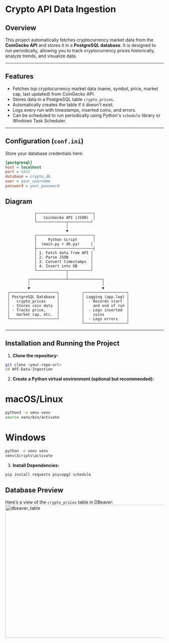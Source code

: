 # Crypto API Data Ingestion

## Overview
This project automatically fetches cryptocurrency market data from the **CoinGecko API** and stores it in a **PostgreSQL database**. It is designed to run periodically, allowing you to track cryptocurrency prices historically, analyze trends, and visualize data.

---

## Features
- Fetches top cryptocurrency market data (name, symbol, price, market cap, last updated) from CoinGecko API.
- Stores data in a PostgreSQL table `crypto_prices`.
- Automatically creates the table if it doesn't exist.
- Logs every run with timestamps, inserted coins, and errors.
- Can be scheduled to run periodically using Python's `schedule` library or Windows Task Scheduler.

---

## Configuration (`conf.ini`)
Store your database credentials here:

```ini
[postgresql]
host = localhost
port = 5432
database = crypto_db
user = your_username
password = your_password
```

## Diagram 
```
             ┌─────────────────────────┐
             │   CoinGecko API (JSON)  │
             └─────────────┬──────────┘
                           │
                           ▼
             ┌─────────────────────────┐
             │     Python Script       │
             │  (main.py + db.py)     │
             ├─────────────────────────┤
             │ 1. Fetch data from API │
             │ 2. Parse JSON          │
             │ 3. Convert timestamps  │
             │ 4. Insert into DB      │
             └─────────────┬──────────┘
                           │
          ┌────────────────┴───────────────┐
          │                                │
          ▼                                ▼
 ┌─────────────────────┐          ┌───────────────────┐
 │ PostgreSQL Database │          │ Logging (app.log) │
 │   crypto_prices     │          │  - Records start  │
 │ - Stores coin data  │          │    and end of run │
 │ - Tracks price,     │          │  - Logs inserted  │
 │   market cap, etc.  │          │    coins          │
 └─────────────────────┘          │  - Logs errors    │
                                  └───────────────────┘

```
---
## Installation and Running the Project
1. **Clone the repository:**

```bash
git clone <your-repo-url>
cd API-Data-Ingestion
```
2. **Create a Python virtual environment (optional but recommended):**
# macOS/Linux
```bash
python3 -m venv venv
source venv/bin/activate
```

# Windows
```bash
python -m venv venv
venv\Scripts\activate
```

3.  **Install Dependencies:**
```bash
pip install requests psycopg2 schedule
```

## Database Preview

Here’s a view of the `crypto_prices` table in DBeaver:
<img width="1026" height="423" alt="dbeaver_table" src="https://github.com/user-attachments/assets/e4dfc711-cbf7-457e-a9f2-703b581b023f" />




